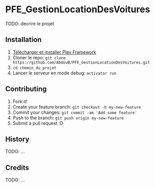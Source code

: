 # PFE_GestionLocationDesVoitures

TODO: decrire le projet

## Installation

1. [Télécharger et installer Play Framework](https://downloads.typesafe.com/typesafe-activator/1.3.7/typesafe-activator-1.3.7-minimal.zip) 
2. Cloner le repo: `git clone https://github.com/AbdouB/PFE_GestionLocationDesVoitures.git`
2. `cd chemin_du_projet`
3. Lancer le serveur en mode debug: `activator run`


## Contributing

1. Fork it!
2. Create your feature branch: `git checkout -b my-new-feature`
3. Commit your changes: `git commit -am 'Add some feature'`
4. Push to the branch: `git push origin my-new-feature`
5. Submit a pull request :D

## History

TODO: ...

## Credits

TODO: ...
